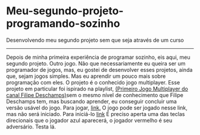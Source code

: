 # Meu-segundo-projeto-programando-sozinho
 Desenvolvendo meu segundo projeto sem que seja através de um curso
***
Depois de minha primeira experiência de programar sozinho, eis aqui, meu segundo projeto. Outro jogo. Não que necessariamente eu queira ser um programador de jogos, mas, eu gostei de desenvolver esses projetos, ainda que, sejam jogos simples. Mas eu aprendir um pouco mais sobre programação com eles. O projeto é o conhecido jogo multiplayer. Esse projeto em particular foi ispirado na playlist, [(Primeiro Jogo Multiplayer do canal Filipe Deschamps)](https://www.youtube.com/watch?v=0sTfIZvjYJk&list=PLMdYygf53DP5SVQQrkKCVWDS0TwYLVitL)sem o mesmo nível de conhecimento que Filipe Deschamps tem, mas buscando aprender, eu conseguir concluir uma versão usável do jogo. Para jogar, [link.](https://floating-badlands-92719.herokuapp.com/) O jogo pode ser jogado nesse link, mas não será iniciado. Para iniciá-lo [link](https://floating-badlands-92719.herokuapp.com/adminedi0212lima) É preciso aperta uma das teclas direcionais que o jogador azul aparecerá, o jogador vermelho é seu adversário. Testa lá.
